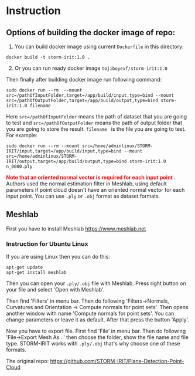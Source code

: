 # Instruction
## Options of building the docker image of repo:

1) You can build docker image using current `Dockerfile` in this directory:
```
docker build -t storm-irit:1.0 .
```

2) Or you can run ready docker image `tojiboyevf/storm-irit:1.0`

Then finally after building docker image run following command:

```
sudo docker run --rm  --mount src=/pathOfInputFolder,target=/app/build/input,type=bind --mount src=/pathOfOutputFolder,target=/app/build/output,type=bind storm-irit:1.0 filename
```

Here `src=/pathOfInputFolder` means the path of dataset that you are going to test and `src=/pathOfOutputFolder` means the path of output folder that you are going to store the result. `filename ` is the file you are going to test. For example:
```
sudo docker run --rm --mount src=/home/adminlinux/STORM-IRIT/input,target=/app/build/input,type=bind --mount src=/home/adminlinux/STORM-IRIT/output,target=/app/build/output,type=bind storm-irit:1.0 n_0000.ply
```

<span style="color:red"> **Note that an oriented normal vector is required for each input point** </span>. Authors used the normal estimation filter in Meshlab, using default parameters if point cloud doesn't have an oriented normal vector for each input point. You can use `.ply` or `.obj` format as dataset formats.

## Meshlab

First you have to install Meshlab https://www.meshlab.net

### Instruction for Ubuntu Linux

If you are using Linux then you can do this:
```
apt-get update
apt-get install meshlab
```

Then you can open your `.ply/.obj` file with Meshlab. Press right button on your file and select 'Open with Meshlab'. 

Then find 'Filters' in menu bar.
Then do following 'Filters->Normals, Curvatures and Orientation -> Compute normals for point sets'. Then opens another window with name 'Compute normals for point sets'. You can change parameters or leave it as default. After that press the button 'Apply'. 

Now you have to export file. First find 'File' in menu bar. Then do following 'File->Export Mesh As...' then choose the folder, show the file name and file type. STORM-IRIT works with `.ply/.obj` that's why choose one of these formats.

The original repo: https://github.com/STORM-IRIT/Plane-Detection-Point-Cloud

